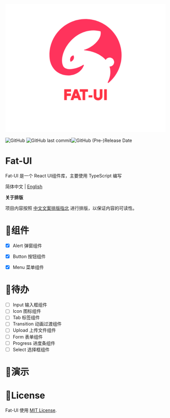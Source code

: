 <div>
<img src="./src/assets/fat-ui.png">
</div>


![GitHub](https://img.shields.io/github/license/rabbitandcat/fat-ui) ![GitHub last commit](https://img.shields.io/github/last-commit/rabbitandcat/fat-ui)![GitHub (Pre-)Release Date](https://img.shields.io/github/release-date-pre/rabbitandcat/fat-ui)

<h1>Fat-UI</h1>

Fat-UI 是一个 React UI组件库，主要使用 TypeScript 编写

 简体中文 | [English](./README-en.md)

**关于排版**

项目内容按照 [中文文案排版指北](http://mazhuang.org/wiki/chinese-copywriting-guidelines/) 进行排版，以保证内容的可读性。

# 🎉组件

* [x] Alert 弹窗组件
* [x] Button 按钮组件
* [x] Menu 菜单组件



# 📌待办

* [ ] Input 输入框组件
* [ ] Icon 图标组件
* [ ] Tab 标签组件
* [ ] Transition 动画过渡组件
* [ ] Upload 上传文件组件
* [ ] Form 表单组件
* [ ] Progress 进度条组件
* [ ] Select 选择框组件

# 💎演示

# 🎈License

Fat-UI 使用 [MIT License](https://github.com/rabbitandcat/fat-netdisk/blob/master/LICENSE).
